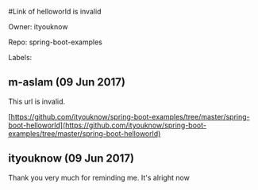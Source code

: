 #Link of helloworld is invalid

Owner: ityouknow

Repo: spring-boot-examples

Labels: 

## m-aslam (09 Jun 2017)

This url is invalid. 

[https://github.com/ityouknow/spring-boot-examples/tree/master/spring-boot-helloworld](https://github.com/ityouknow/spring-boot-examples/tree/master/spring-boot-helloworld)

## ityouknow (09 Jun 2017)

Thank you very much for reminding me. It's alright now

